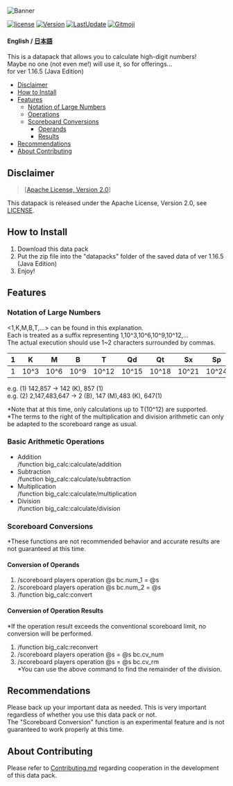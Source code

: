 ![Banner](https://user-images.githubusercontent.com/99890591/167540297-033d2a1b-5ce8-4ff6-bffa-16304f3798aa.png)

[![license](https://img.shields.io/github/license/haiiro2gou/Big-Number-Calculator)](https://github.com/haiiro2gou/Big-Number-Calculator/blob/main/LICENSE)
[![Version](https://img.shields.io/github/v/release/haiiro2gou/Big-Number-Calculator.svg)](https://github.com/haiiro2gou/Big-Number-Calculator/releases)
[![LastUpdate](https://img.shields.io/github/last-commit/haiiro2gou/Big-Number-Calculator.svg)](https://github.com/haiiro2gou/Big-Number-Calculator)
[![Gitmoji](https://img.shields.io/badge/gitmoji-%20😜%20😍-FFDD67.svg)](https://gitmoji.carloscuesta.me/)

#### English / [日本語](https://github.com/haiiro2gou/Big-Number-Calculator/blob/main/README_ja.md)

This is a datapack that allows you to calculate high-digit numbers!  
Maybe no one (not even me!) will use it, so for offerings...  
for ver 1.16.5 (Java Edition)  

- [Disclaimer](#disclaimer)
- [How to Install](#how-to-install)
- [Features](#features)
  - [Notation of Large Numbers](#notation-of-large-numbers)
  - [Operations](#basic-arithmetic-operations)
  - [Scoreboard Conversions](#scoreboard-conversions)
    - [Operands](#conversion-of-operands)
    - [Results](#conversion-of-operation-results)
- [Recommendations](#recommendations)
- [About Contributing](#about-contributing)

## Disclaimer
> [[Apache License, Version 2.0](https://www.apache.org/licenses/LICENSE-2.0)]

This datapack is released under the Apache License, Version 2.0, see [LICENSE](https://github.com/haiiro2gou/Big-Number-Calculator/blob/main/LICENSE).  

## How to Install
1. Download this data pack
2. Put the zip file into the "datapacks" folder of the saved data of ver 1.16.5 (Java Edition)
3. Enjoy!

## Features
### Notation of Large Numbers
<1,K,M,B,T,...> can be found in this explanation.  
Each is treated as a suffix representing 1,10^3,10^6,10^9,10^12,...  
The actual execution should use 1~2 characters surrounded by commas.

|1|K|M|B|T|Qd|Qt|Sx|Sp|O|N|D|
|---|---|---|---|---|---|---|---|---|---|---|---|
|1|10^3|10^6|10^9|10^12|10^15|10^18|10^21|10^24|10^27|10^30|10^33|

e.g. (1) 142,857 → 142 (K), 857 (1)  
e.g. (2) 2,147,483,647 → 2 (B), 147 (M),483 (K), 647(1)  

*Note that at this time, only calculations up to T(10^12) are supported.  
*The terms to the right of the multiplication and division arithmetic can only be adapted to the scoreboard range as usual.

### Basic Arithmetic Operations
- Addition  
/function big_calc:calculate/addition
- Subtraction  
/function big_calc:calculate/subtraction
- Multiplication  
/function big_calc:calculate/multiplication
- Division  
/function big_calc:calculate/division

### Scoreboard Conversions
*These functions are not recommended behavior and accurate results are not guaranteed at this time.

#### Conversion of Operands
1. /scoreboard players operation @s bc.num_1 = @s <previous operator>
2. /scoreboard players operation @s bc.num_2 = @s <the latter operator>
3. /function big_calc:convert

#### Conversion of Operation Results
*If the operation result exceeds the conventional scoreboard limit, no conversion will be performed.

1. /function big_calc:reconvert
2. /scoreboard players operation @s <any scoreboard> = @s bc.cv_num
3. /scoreboard players operation @s <any scoreboard> = @s bc.cv_rm  
*You can use the above command to find the remainder of the division.

## Recommendations
Please back up your important data as needed. This is very important regardless of whether you use this data pack or not.  
The "Scoreboard Conversion" function is an experimental feature and is not guaranteed to work properly at this time.

## About Contributing
Please refer to [Contributing.md](https://github.com/haiiro2gou/Big-Number-Calculator/blob/main/Contributing.md) regarding cooperation in the development of this data pack.
